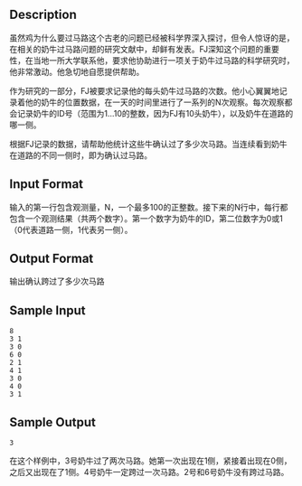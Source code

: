 ## Description

虽然鸡为什么要过马路这个古老的问题已经被科学界深入探讨，但令人惊讶的是，在相关的奶牛过马路问题的研究文献中，却鲜有发表。FJ深知这个问题的重要性，在当地一所大学联系他，要求他协助进行一项关于奶牛过马路的科学研究时，他非常激动。他急切地自愿提供帮助。

作为研究的一部分，FJ被要求记录他的每头奶牛过马路的次数。他小心翼翼地记录着他的奶牛的位置数据，在一天的时间里进行了一系列的N次观察。每次观察都会记录奶牛的ID号（范围为1...10的整数，因为FJ有10头奶牛），以及奶牛在道路的哪一侧。

根据FJ记录的数据，请帮助他统计这些牛确认过了多少次马路。当连续看到奶牛在道路的不同一侧时，即为确认过马路。

## Input Format

输入的第一行包含观测量，N，一个最多100的正整数。接下来的N行中，每行都包含一个观测结果（共两个数字）。第一个数字为奶牛的ID，第二位数字为0或1（0代表道路一侧，1代表另一侧）。

## Output Format

输出确认跨过了多少次马路

## Sample Input

```
8
3 1
3 0
6 0
2 1
4 1
3 0
4 0
3 1
```

## Sample Output

```
3
```

在这个样例中，3号奶牛过了两次马路。她第一次出现在1侧，紧接着出现在0侧，之后又出现在了1侧。4号奶牛一定跨过一次马路。2号和6号奶牛没有跨过马路。